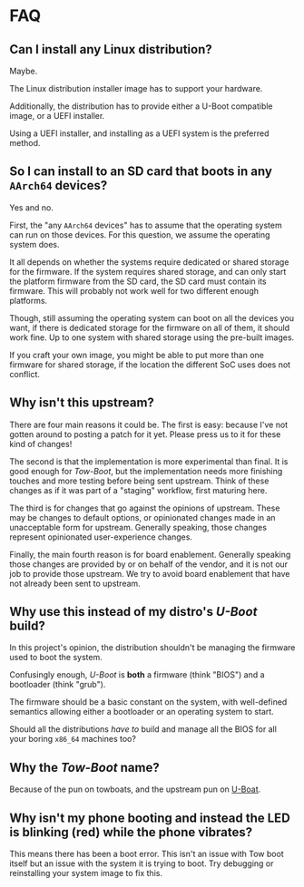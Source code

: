 FAQ
===

Can I install any Linux distribution?
-------------------------------------

Maybe.

The Linux distribution installer image has to support your hardware.

Additionally, the distribution has to provide either a U-Boot compatible image,
or a UEFI installer.

Using a UEFI installer, and installing as a UEFI system is the preferred
method.


So I can install to an SD card that boots in any `AArch64` devices?
-------------------------------------------------------------------

Yes and no.

First, the "any `AArch64` devices" has to assume that the operating system can
run on those devices. For this question, we assume the operating system does.

It all depends on whether the systems require dedicated or shared storage for
the firmware. If the system requires shared storage, and can only start the
platform firmware from the SD card, the SD card must contain its firmware. This
will probably not work well for two different enough platforms.

Though, still assuming the operating system can boot on all the devices you
want, if there is dedicated storage for the firmware on all of them, it should
work fine. Up to one system with shared storage using the pre-built images.

If you craft your own image, you might be able to put more than one firmware
for shared storage, if the location the different SoC uses does not conflict.


Why isn't this upstream?
------------------------

There are four main reasons it could be. The first is easy: because I've not
gotten around to posting a patch for it yet. Please press us to it for these
kind of changes!

The second is that the implementation is more experimental than final. It is
good enough for *Tow-Boot*, but the implementation needs more finishing touches
and more testing before being sent upstream. Think of these changes as if it
was part of a "staging" workflow, first maturing here.

The third is for changes that go against the opinions of upstream. These may
be changes to default options, or opinionated changes made in an unacceptable
form for upstream. Generally speaking, those changes represent opinionated
user-experience changes.

Finally, the main fourth reason is for board enablement. Generally speaking
those changes are provided by or on behalf of the vendor, and it is not our job
to provide those upstream. We try to avoid board enablement that have not
already been sent to upstream.


Why use this instead of my distro's *U-Boot* build?
---------------------------------------------------

In this project's opinion, the distribution shouldn't be managing the firmware
used to boot the system.

Confusingly enough, *U-Boot* is **both** a firmware (think "BIOS") and a
bootloader (think "grub").

The firmware should be a basic constant on the system, with well-defined
semantics allowing either a bootloader or an operating system to start.

Should all the distributions *have to* build and manage all the BIOS for all
your boring `x86_64` machines too?


Why the *Tow-Boot* name?
------------------------

Because of the pun on towboats, and the upstream pun on
[U-Boat](https://en.wikipedia.org/wiki/U-boat).

Why isn't my phone booting and instead the LED is blinking (red) while the phone vibrates?
------------------------
This means there has been a boot error. This isn't an issue with Tow boot itself but an issue with the system it is trying to boot. Try debugging or reinstalling your system image to fix this.
